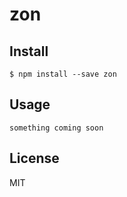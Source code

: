 # zon
## Install

```
$ npm install --save zon
```


## Usage

```
something coming soon
```


## License

MIT 
